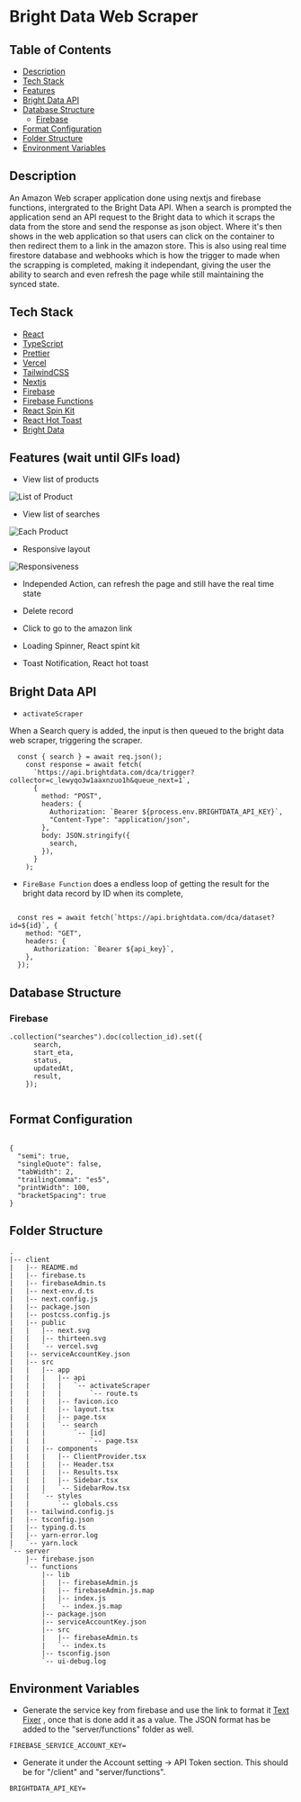 # Bright Data Web Scraper

## Table of Contents

- [Description](#description)
- [Tech Stack](#tech-stack)
- [Features](#features-wait-until-gifs-load)
- [Bright Data API](#bright-data-api)
- [Database Structure](#database-structure)
    - [Firebase](#mfirebase)
- [Format Configuration](#format-configuration)
- [Folder Structure](#folder-structure)
- [Environment Variables](#environment-variables)

## Description

An Amazon Web scraper application done using nextjs and firebase functions, intergrated to the Bright Data API. When a search is prompted the application send an API request
to the Bright data to which it scraps the data from the store and send the response as json object. Where it's then shows in the web application so that
users can click on the container to then redirect them to a link in the amazon store. This is also using real time firestore database and webhooks which is how
the trigger to made when the scrapping is completed, making it independant, giving the user the ability to search and even refresh the page while still maintaining the
synced state.


## Tech Stack

- [React](https://reactjs.org/)
- [TypeScript](https://www.typescriptlang.org/)
- [Prettier](https://prettier.io/)
- [Vercel](https://vercel.com/docs)
- [TailwindCSS](https://tailwindcss.com/)
- [Nextjs](https://nextjs.org/)
- [Firebase](https://firebase.google.com/)
- [Firebase Functions](https://firebase.google.com/docs/functions)
- [React Spin Kit](https://www.npmjs.com/package/react-spinkit)
- [React Hot Toast](https://react-hot-toast.com/)
- [Bright Data](https://brightdata.com/)

## Features (wait until GIFs load)

- View list of products

![List of Product](https://user-images.githubusercontent.com/72515147/227997928-2288ec53-1d66-43e3-98ec-6221e9d4ae45.gif)

- View list of searches

![Each Product](https://user-images.githubusercontent.com/72515147/227999377-bd2203cc-1596-47eb-9eb3-75d98af5e826.gif)

- Responsive layout

![Responsiveness](https://user-images.githubusercontent.com/72515147/227999403-4f98e724-7ef5-4c2a-af03-ec22ec4b42cc.gif)

- Independed Action, can refresh the page and still have the real time state

- Delete record

- Click to go to the amazon link

- Loading Spinner, React spint kit

- Toast Notification, React hot toast

## Bright Data API
- `activateScraper`

When a Search query is added, the input is then queued to the bright data web scraper, triggering the scraper.

```
  const { search } = await req.json();
    const response = await fetch(
      `https://api.brightdata.com/dca/trigger?collector=c_lewyqo3w1aaxnzuo1h&queue_next=1`,
      {
        method: "POST",
        headers: {
          Authorization: `Bearer ${process.env.BRIGHTDATA_API_KEY}`,
          "Content-Type": "application/json",
        },
        body: JSON.stringify({
          search,
        }),
      }
    );

```

- `FireBase Function`
does a endless loop of getting the result for the bright data record by ID when its complete,

```

  const res = await fetch(`https://api.brightdata.com/dca/dataset?id=${id}`, {
    method: "GET",
    headers: {
      Authorization: `Bearer ${api_key}`,
    },
  });

```

## Database Structure

### Firebase
```
.collection("searches").doc(collection_id).set({
      search,
      start_eta,
      status,
      updatedAt,
      result,
    });
  
```

## Format Configuration
```

{
  "semi": true,
  "singleQuote": false,
  "tabWidth": 2,
  "trailingComma": "es5",
  "printWidth": 100,
  "bracketSpacing": true
}

```

## Folder Structure
```
.
|-- client
|   |-- README.md        
|   |-- firebase.ts      
|   |-- firebaseAdmin.ts 
|   |-- next-env.d.ts    
|   |-- next.config.js   
|   |-- package.json     
|   |-- postcss.config.js
|   |-- public
|   |   |-- next.svg
|   |   |-- thirteen.svg      
|   |   `-- vercel.svg        
|   |-- serviceAccountKey.json
|   |-- src
|   |   |-- app
|   |   |   |-- api
|   |   |   |   `-- activateScraper
|   |   |   |       `-- route.ts
|   |   |   |-- favicon.ico
|   |   |   |-- layout.tsx
|   |   |   |-- page.tsx
|   |   |   `-- search
|   |   |       `-- [id]
|   |   |           `-- page.tsx
|   |   |-- components
|   |   |   |-- ClientProvider.tsx
|   |   |   |-- Header.tsx
|   |   |   |-- Results.tsx
|   |   |   |-- Sidebar.tsx
|   |   |   `-- SidebarRow.tsx
|   |   `-- styles
|   |       `-- globals.css
|   |-- tailwind.config.js
|   |-- tsconfig.json
|   |-- typing.d.ts
|   |-- yarn-error.log
|   `-- yarn.lock
`-- server
    |-- firebase.json
    `-- functions
        |-- lib
        |   |-- firebaseAdmin.js
        |   |-- firebaseAdmin.js.map
        |   |-- index.js
        |   `-- index.js.map
        |-- package.json
        |-- serviceAccountKey.json
        |-- src
        |   |-- firebaseAdmin.ts
        |   `-- index.ts
        |-- tsconfig.json
        `-- ui-debug.log

```

## Environment Variables

- Generate the service key from firebase and use the link to format it [Text Fixer](https://www.textfixer.com/tools/remove-line-breaks.php)
, once that is done add it as a value. The JSON format has be added to the "server/functions" folder as well.
```
FIREBASE_SERVICE_ACCOUNT_KEY= 
```

- Generate it under the Account setting -> API Token section. This should be for "/client" and "server/functions".
```
BRIGHTDATA_API_KEY=
```
